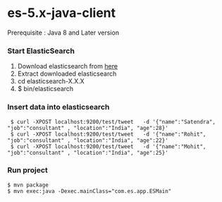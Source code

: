 # es-5.x-java-client
 Prerequisite : Java 8 and Later version 

### Start ElasticSearch
1) Download elasticsearch from [here](https://www.elastic.co/downloads/elasticsearch)   
2) Extract downloaded elasticsearch     
3) cd elasticsearch-X.X.X       
4) $ bin/elasticsearch     

### Insert data into elasticsearch
     $ curl -XPOST localhost:9200/test/tweet   -d '{"name":"Satendra", "job":"consultant" , "location":"India", "age":28}'
     $ curl -XPOST localhost:9200/test/tweet   -d '{"name":"Rohit", "job":"consultant" , "location":"India", "age":22}'
     $ curl -XPOST localhost:9200/test/tweet   -d '{"name":"Mohit", "job":"consultant" , "location":"India", "age":25}'
 

### Run project 
    $ mvn package
    $ mvn exec:java -Dexec.mainClass="com.es.app.ESMain"

